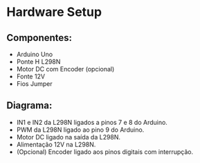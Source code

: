 # Hardware Setup

## Componentes:
- Arduino Uno
- Ponte H L298N
- Motor DC com Encoder (opcional)
- Fonte 12V
- Fios Jumper

## Diagrama:
- IN1 e IN2 da L298N ligados a pinos 7 e 8 do Arduino.
- PWM da L298N ligado ao pino 9 do Arduino.
- Motor DC ligado na saída da L298N.
- Alimentação 12V na L298N.
- (Opcional) Encoder ligado aos pinos digitais com interrupção.

